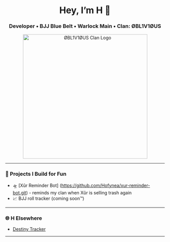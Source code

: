 <h1 align="center">Hey, I’m H 👋</h1>
<h3 align="center">Developer • BJJ Blue Belt • Warlock Main • Clan: ØBL1V1ØUS</h3>

<p align="center">
  <img width="393" alt="ØBL1V1ØUS Clan Logo" src="https://github.com/user-attachments/assets/02a870f5-775d-4c0d-96cb-cf55ea3122b9" />
</p>

---

### 🔧 Projects I Build for Fun
- 🛸 [Xûr Reminder Bot] (https://github.com/Hofynea/xur-reminder-bot.git) - reminds my clan when Xûr is selling trash again
- 📈 BJJ roll tracker (coming soon™)

---

### 🌐 H Elsewhere
- [Destiny Tracker](https://destinytracker.com/destiny-2/profile/)  

---

<!-- If you're reading this, you’ve either scrolled too far or you’re cool. Either way, ✋ -->
<!-- P.S. The buggy choke works in both jiu-jitsu and code reviews -->
